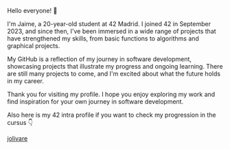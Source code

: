
Hello everyone! 👋

I'm Jaime, a 20-year-old student at 42 Madrid. I joined 42 in September 2023, and since then, I've been immersed in a wide range of projects that have strengthened my skills, from basic functions to algorithms and graphical projects.

My GitHub is a reflection of my journey in software development, showcasing projects that illustrate my progress and ongoing learning. There are still many projects to come, and I'm excited about what the future holds in my career.

Thank you for visiting my profile. I hope you enjoy exploring my work and find inspiration for your own journey in software development.

Also here is my 42 intra profile if you want to check my progression in the cursus
👇



[jolivare](https://profile.intra.42.fr/users/jolivare)
